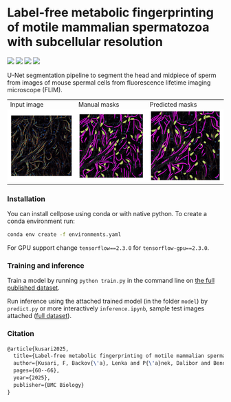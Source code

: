 # Label-free metabolic fingerprinting of motile mammalian spermatozoa with subcellular resolution

<p align="left">
    <a href="https://www.python.org/">
      <img src="https://img.shields.io/badge/Python-3.7-ffe05e.svg" /></a>
    <a href= "https://tensorflow.org/">
      <img src="https://img.shields.io/badge/TensorFlow-2.3-ff7c00.svg" /></a>
    <a href="https://doi.org/10.5281/zenodo.14006098">
    <img src="https://img.shields.io/badge/Dataset-Zenodo-024cac.svg"></a>
        <a href="">
    <img src="https://img.shields.io/badge/Paper-BMC Biology-27dfe9.svg"></a>
</a>
</p>

U-Net segmentation pipeline to segment the head and midpiece of sperm from images of mouse spermal cells from fluorescence lifetime imaging microscope (FLIM). 

<table>
  <tr>
	<td>Input image</td>
        <td>Manual masks</td>
        <td>Predicted masks</td>
  </tr>
  <tr>
    <td style="background-color:#ffffff;"><img src="img/58222_PWD_ex740_i25_2_14_new.png"  alt="1"></td>
    <td style="background-color:#ffffff;"><img src="img/58222_PWD_ex740_i25_2_14_man.png" alt="2" ></td>
    <td style="background-color:#ffffff;"><img src="img/58222_PWD_ex740_i25_2_14_over.png" alt="3" ></td>
   </tr> 
</table>

### Installation

You can install cellpose using conda or with native python. To create a conda environment run:
~~~sh
conda env create -f environments.yaml
~~~
For GPU support change `tensorflow==2.3.0` for `tensorflow-gpu==2.3.0`.

### Training and inference

Train a model by running ```python train.py``` in the command line on [the full published dataset](https://doi.org/10.5281/zenodo.14006098).

Run inference using the attached trained model (in the folder `model`) by `predict.py` or more interactively `inference.ipynb`, sample test images attached ([full dataset](https://doi.org/10.5281/zenodo.14006098)). 

### Citation

```latex
@article{kusari2025,
  title={Label-free metabolic fingerprinting of motile mammalian spermatozoa with subcellular resolution},
  author={Kusari, F, Backov{\'a}, Lenka and P{\'a}nek, Dalibor and Benda, Ale{\v{s}} and Trachtulec, Zden\v{e}k},
  pages={60--66},
  year={2025},
  publisher={BMC Biology}
}
```

